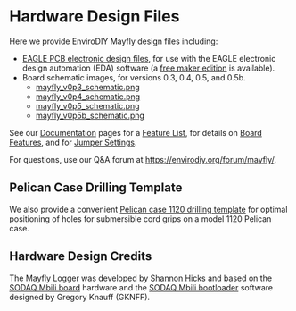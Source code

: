 Hardware Design Files
==============

Here we provide EnviroDIY Mayfly design files including:
- [EAGLE PCB electronic design files](https://github.com/EnviroDIY/EnviroDIY_Mayfly_Logger/blob/master/hardware/Mayfly_v0p5b), for use with the EAGLE electronic design automation (EDA) software (a [free maker edition](https://www.autodesk.com/products/eagle/compare) is available).
- Board schematic images, for versions 0.3, 0.4, 0.5, and 0.5b.
  - [mayfly_v0p3_schematic.png](https://github.com/EnviroDIY/EnviroDIY_Mayfly_Logger/blob/master/hardware/mayfly_v0p3_schematic.png)
  - [mayfly_v0p4_schematic.png](https://github.com/EnviroDIY/EnviroDIY_Mayfly_Logger/blob/master/hardware/mayfly_v0p4_schematic.png)
  - [mayfly_v0p5_schematic.png](https://github.com/EnviroDIY/EnviroDIY_Mayfly_Logger/blob/master/hardware/mayfly_v0p5_schematic.png)
  - [mayfly_v0p5b_schematic.png](https://github.com/EnviroDIY/EnviroDIY_Mayfly_Logger/blob/master/hardware/mayfly_v0p5b_schematic.png)


See our [Documentation](https://github.com/EnviroDIY/EnviroDIY_Mayfly_Logger/tree/master/doc) pages for a [Feature List](https://github.com/EnviroDIY/EnviroDIY_Mayfly_Logger/blob/master/doc/Intro_GettingStarted.md), for details on [Board Features](https://github.com/EnviroDIY/EnviroDIY_Mayfly_Logger/blob/master/doc/Hardware_BoardFeatures.md), and for [Jumper Settings](https://github.com/EnviroDIY/EnviroDIY_Mayfly_Logger/blob/master/doc/Hardware_JumperSettings.md).

For questions, use our Q&A forum at https://envirodiy.org/forum/mayfly/.

## Pelican Case Drilling Template

We also provide a convenient [Pelican case 1120 drilling template](https://github.com/EnviroDIY/EnviroDIY_Mayfly_Logger/blob/master/hardware/1120Pelican_enviroDIY_5.pdf) for optimal positioning of holes for submersible cord grips on a model 1120 Pelican case.

## Hardware Design Credits

The Mayfly Logger was developed by [Shannon Hicks](https://github.com/s-hicks2) and based on the [SODAQ Mbili board](https://support.sodaq.com/sodaq-one/sodaq-mbili-1284p/) hardware and the [SODAQ Mbili bootloader](https://github.com/SodaqMoja/HardwareMbili) software designed by Gregory Knauff (GKNFF).
